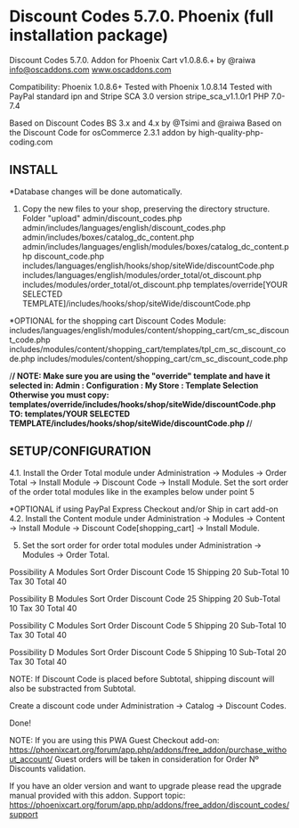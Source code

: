 # Discount Codes 5.7.0. Phoenix (full installation package)

Discount Codes 5.7.0. Addon for Phoenix Cart v1.0.8.6.+
by @raiwa
info@oscaddons.com
www.oscaddons.com

Compatibility:
Phoenix 1.0.8.6+
Tested with Phoenix 1.0.8.14
Tested with PayPal standard ipn and Stripe SCA 3.0 version stripe_sca_v1.1.0r1
PHP 7.0-7.4

Based on Discount Codes BS 3.x and 4.x by @Tsimi and @raiwa
Based on the Discount Code for osCommerce 2.3.1 addon by high-quality-php-coding.com 

## INSTALL

*Database changes will be done automatically.

1. Copy the new files to your shop, preserving the directory structure.
Folder "upload"
admin/discount_codes.php
admin/includes/languages/english/discount_codes.php
admin/includes/boxes/catalog_dc_content.php
admin/includes/languages/english/modules/boxes/catalog_dc_content.php
discount_code.php
includes/languages/english/hooks/shop/siteWide/discountCode.php
includes/languages/english/modules/order_total/ot_discount.php
includes/modules/order_total/ot_discount.php
templates/override[YOUR SELECTED TEMPLATE]/includes/hooks/shop/siteWide/discountCode.php


*OPTIONAL for the shopping cart Discount Codes Module:
includes/languages/english/modules/content/shopping_cart/cm_sc_discount_code.php
includes/modules/content/shopping_cart/templates/tpl_cm_sc_discount_code.php
includes/modules/content/shopping_cart/cm_sc_discount_code.php


/********************************/
NOTE: Make sure you are using the "override" template and have it selected in:
Admin : Configuration : My Store : Template Selection
Otherwise you must copy:
  templates/override/includes/hooks/shop/siteWide/discountCode.php
TO:
  templates/YOUR SELECTED TEMPLATE/includes/hooks/shop/siteWide/discountCode.php
/********************************/

      
      
## SETUP/CONFIGURATION

4.1. Install the Order Total module under Administration -> Modules -> Order Total -> Install Module -> Discount Code -> Install Module.
     Set the sort order of the order total modules like in the examples below under point 5
   
*OPTIONAL if using PayPal Express Checkout and/or Ship in cart add-on
4.2.   Install the Content module under Administration -> Modules -> Content -> Install Module -> Discount Code[shopping_cart] -> Install Module.

5. Set the sort order for order total modules under Administration -> Modules -> Order Total.

Possibility A
Modules       Sort Order
Discount Code 15
Shipping      20
Sub-Total     10
Tax           30
Total         40

Possibility B
Modules       Sort Order
Discount Code 25
Shipping      20
Sub-Total     10
Tax           30
Total         40

Possibility C
Modules       Sort Order
Discount Code 5
Shipping      20
Sub-Total     10
Tax           30
Total         40

Possibility D
Modules       Sort Order
Discount Code 5
Shipping      10
Sub-Total     20
Tax           30
Total         40


NOTE: If Discount Code is placed before Subtotal, shipping discount will also be substracted from Subtotal.

Create a discount code under Administration -> Catalog -> Discount Codes.

Done!

NOTE: If you are using this PWA Guest Checkout add-on:
https://phoenixcart.org/forum/app.php/addons/free_addon/purchase_without_account/
Guest orders will be taken in consideration for Order Nº Discounts validation.

If you have an older version and want to upgrade please read the upgrade manual provided with this addon.
Support topic: https://phoenixcart.org/forum/app.php/addons/free_addon/discount_codes/support
